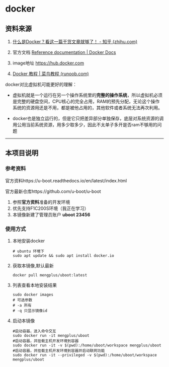 

# docker

## 资料来源

1. [什么是Docker？看这一篇干货文章就够了！ - 知乎 (zhihu.com)](https://zhuanlan.zhihu.com/p/187505981)

2. 官方文档 [Reference documentation | Docker Docs](https://docs.docker.com/reference/)
3. image地址 https://hub.docker.com
4. [Docker 教程 | 菜鸟教程 (runoob.com)](https://www.runoob.com/docker/docker-tutorial.html)

docker对比虚拟机可能更好的理解：

- 虚拟机就是一个运行在另一个操作系统里的**完整的操作系统**，所以虚拟机必须是完整的硬盘空间，CPU核心的完全占用，RAM的预先分配，无论这个操作系统的资源用还是不用，都是被他占用的，其他软件或者系统无法再次利用。

- docker也是独立运行的，但是它只把差异部分单独保存，底层对系统资源的调用公用当前系统资源，用多少取多少，因此不太单子多开是否ram不够用的问题

  

---------------------


## 本项目说明

### 参考资料

官方资料https://u-boot.readthedocs.io/en/latest/index.html

官方最新仓库https://github.com/u-boot/u-boot

1. 参照**官方资料**准备的开发环境
2. 优先支持F1C200S环境（我正在学习）
3. 本镜像新建了管理员账户 **uboot 23456**

### 使用方式 

1. 本地安装docker

   ```shell
   # ubuntu 环境下 
   sudo apt update && sudo apt install docker.io
   ```

2. 获取本镜像,默认最新

   ```shell
   docker pull mengplus/uboot:latest
   ```

3. 列表查看本地安装结果

   ```shell
   sudo docker images
   # 可选参数 
   # -a 所有
   # -q 只显示镜像id
   ```

4. 启动本镜像

   ```shell
   #启动容器，进入命令交互
   sudo docker run -it mengplus/uboot
   #启动容器，并挂载主机开发环境到容器
   sudo docker run -it -v $(pwd):/home/uboot/workspace mengplus/uboot
   #启动容器，并挂载主机开发环境到容器并启动联网功能
   sudo docker run -it --privileged -v $(pwd):/home/uboot/workspace mengplus/uboot
   ```

   
